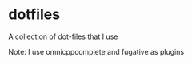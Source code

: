 # dotfiles
A collection of dot-files that I use

Note: I use omnicppcomplete and fugative as plugins
